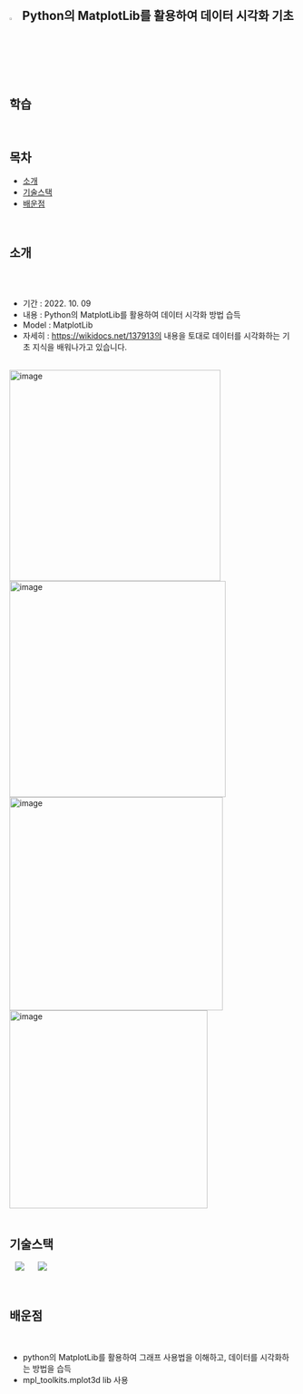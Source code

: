 

<br>

## <img width="3.5%" src="https://user-images.githubusercontent.com/31702431/144234797-cb18a5e6-66fc-40ec-84e9-b4e3dc3d89c1.png"> Python의 MatplotLib를 활용하여 데이터 시각화 기초 학습

<br>

## 목차

* [소개](#소개) 
* [기술스택](#기술스택)
* [배운점](#배운점)
<br>


## 소개

<br>
<br>
 
- 기간 : 2022. 10. 09
- 내용 : Python의 MatplotLib를 활용하여 데이터 시각화 방법 습득
- Model : MatplotLib
- 자세히 : https://wikidocs.net/137913의 내용을 토대로 데이터를 시각화하는 기초 지식을 배워나가고 있습니다.
<br>

 <img width="372" alt="image" src="https://user-images.githubusercontent.com/41178868/194813398-a9bfbbc4-59b4-4ed3-a204-36cb82f1043f.png">
 <img width="381" alt="image" src="https://user-images.githubusercontent.com/41178868/194813506-99953d95-a633-4dc6-b844-aab4e3632f2a.png">
 <img width="376" alt="image" src="https://user-images.githubusercontent.com/41178868/196028993-8d795e6e-4c7b-4b97-baa7-2d4814e07495.png">
 <img width="349" alt="image" src="https://user-images.githubusercontent.com/41178868/196029018-d15e725a-11d1-48ba-b1dd-a5f1ecf554ea.png">

<br>
<br>

## 기술스택

 <img
                src="https://img.shields.io/badge/-Python-3776AB?style=plastic&logo=Python&logoColor=white&link=https://we-co.tistory.com/"
                style="height : auto; margin-left : 10px; margin-right : 10px;"/>
 <img
                src="https://img.shields.io/badge/-NumPy-013243?style=plastic&logo=NumPy&logoColor=white&link=https://we-co.tistory.com/"
                style="height : auto; margin-left : 10px; margin-right : 10px;"/> 
 
<br>

## 배운점
<br>
 
- python의 MatplotLib를 활용하여 그래프 사용법을 이해하고, 데이터를 시각화하는 방법을 습득
- mpl_toolkits.mplot3d lib 사용
<br>
<br> 
